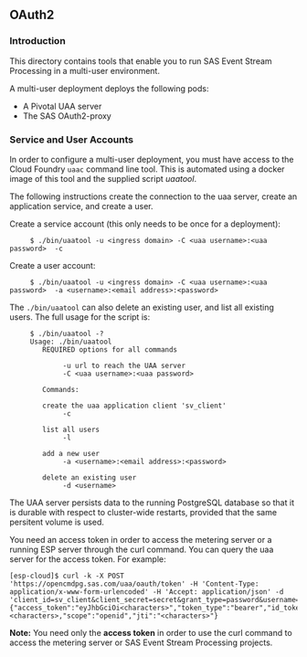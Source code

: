 ## OAuth2

### Introduction

This directory contains tools that enable you to run SAS Event Stream Processing in a multi-user environment.

A multi-user deployment deploys the following pods: 
* A Pivotal UAA server
* The SAS OAuth2-proxy

### Service and User Accounts

In order to configure a multi-user deployment, you must have access to the Cloud Foundry `uaac` command line tool. This is automated using a docker image of this tool and the supplied script *uaatool*.

The following instructions create the connection to the uaa server, create an application service, and create a user.

Create a service account (this only needs to be once for a deployment):
```
     $ ./bin/uaatool -u <ingress domain> -C <uaa username>:<uaa password>  -c
```

Create a user account:
```
     $ ./bin/uaatool -u <ingress domain> -C <uaa username>:<uaa password>  -a <username>:<email address>:<password> 
```

The ```./bin/uaatool``` can also delete an existing user, and list all existing users. The full usage for the script is:
```
     $ ./bin/uaatool -?
     Usage: ./bin/uaatool
        REQUIRED options for all commands
 
             -u url to reach the UAA server
             -C <uaa username>:<uaa password>
 
        Commands:
 
        create the uaa application client 'sv_client'
             -c
 
        list all users
             -l
 
        add a new user
             -a <username>:<email address>:<password>
 
        delete an existing user
             -d <username>
```

The UAA server persists data to the running PostgreSQL database so that it is
durable with respect to cluster-wide restarts, provided that the same
persitent volume is used.


You need an access token in order to access the metering server or a running ESP server through the curl command. You can query the uaa server for the access token. For example:

```
[esp-cloud]$ curl -k -X POST 'https://opencmdpg.sas.com/uaa/oauth/token' -H 'Content-Type: application/x-www-form-urlencoded' -H 'Accept: application/json' -d 'client_id=sv_client&client_secret=secret&grant_type=password&username=USERNAME&password=PASSWORD'
{"access_token":"eyJhbGciOi<characters>","token_type":"bearer","id_token":"eyJhb<characters>","refresh_token":"eyJhb<characters>","expires_in":<characters>,"scope":"openid","jti":"<characters>"}
```

**Note:** You need only the **access token** in order to use the curl command to access the metering server or SAS Event Stream Processing projects.

